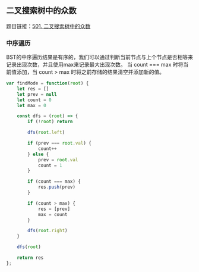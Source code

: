 ## 二叉搜索树中的众数

题目链接：[501. 二叉搜索树中的众数](https://leetcode-cn.com/problems/find-mode-in-binary-search-tree/)


### 中序遍历

BST的中序遍历结果是有序的，我们可以通过判断当前节点与上个节点是否相等来记录出现次数，并且使用max来记录最大出现次数。
当 count === max 时将当前值添加，当 count > max 时将之前存储的结果清空并添加新的值。

```js
var findMode = function(root) {
    let res = []
    let prev = null
    let count = 0
    let max = 0

    const dfs = (root) => {
        if (!root) return

        dfs(root.left)

        if (prev === root.val) {
            count++
        } else {
            prev = root.val
            count = 1
        }

        if (count === max) {
            res.push(prev)
        }

        if (count > max) {
            res = [prev]
            max = count
        }

        dfs(root.right)
    }

    dfs(root)

    return res
};

```
